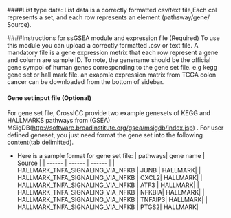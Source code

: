 ####List type data:
List data is a correctly formatted csv/text file,Each col represents a set, and each row represents an element (pathsway/gene/ Source). 

####Instructions for ssGSEA module and expression file (Required)
To use this module you can upload a correctly formatted .csv or text file. A mandatory file is a gene expression metrix that each row represent a gene and column are sample ID. To note, the genename should be the official gene sympol of human genes corresponding to the gene set file. e.g kegg gene set or hall mark file. an exapmle expression matrix from TCGA colon cancer can be downloaded from the bottom of sidebar.  

#### Gene set input file (Optional)
For gene set file, CrossICC provide two example genesets of KEGG and HALLMARKS pathways from (GSEA) MSigDB(http://software.broadinstitute.org/gsea/msigdb/index.jsp) . For user defined geneset, you just need format the gene set into the following content(tab delimitted).
* Here is a sample format for gene set file:
| pathways| gene name | Source |
| ------ | ------ | ------ |
| HALLMARK_TNFA_SIGNALING_VIA_NFKB	| 	JUNB	| HALLMARK| 
| HALLMARK_TNFA_SIGNALING_VIA_NFKB	| 	CXCL2| 	HALLMARK| 
| HALLMARK_TNFA_SIGNALING_VIA_NFKB	| 	ATF3	| HALLMARK| 
| HALLMARK_TNFA_SIGNALING_VIA_NFKB	| 	NFKBIA| 	HALLMARK| 
| HALLMARK_TNFA_SIGNALING_VIA_NFKB	| 	TNFAIP3| 	HALLMARK| 
| HALLMARK_TNFA_SIGNALING_VIA_NFKB	| 	PTGS2| 	HALLMARK| 
